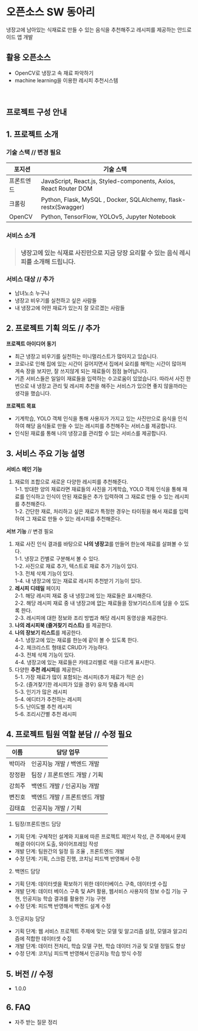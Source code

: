 # 오픈소스 SW 동아리
냉장고에 남아있는 식재료로 만들 수 있는 음식을 추천해주고 레시피를 제공하는 안드로이드 앱 개발

## 활용 오픈소스
- OpenCV로 냉장고 속 재료 파악하기
- machine learning을 이용한 레시피 추천시스템

<br/>

## 프로젝트 구성 안내

## 1. 프로젝트 소개

### 기술 스택 // 변경 필요

| 포지션     | 기술 스택                                                        |
| ---------- | ---------------------------------------------------------------- |
| 프론트엔드 | JavaScript, React.js, Styled-components, Axios, React Router DOM |
| 크롤링     | Python, Flask, MySQL , Docker, SQLAlchemy, flask-restx(Swagger)  |
| OpenCV   | Python, TensorFlow, YOLOv5, Jupyter Notebook                     |

### 서비스 소개

> ### 냉장고에 있는 식재료 사진만으로 지금 당장 요리할 수 있는 음식 레시피를 소개해 드립니다.


### 서비스 대상 // 추가

- 남녀노소 누구나
- 냉장고 비우기를 실천하고 싶은 사람들
- 내 냉장고에 어떤 재료가 있는지 잘 모르겠는 사람들

## 2. 프로젝트 기획 의도 // 추가

**프로젝트 아이디어 동기**

- 최근 냉장고 비우기를 실천하는 미니멀리스트가 많아지고 있습니다.
- 코로나로 인해 집에 있는 시간이 길어지면서 집에서 요리를 해먹는 시간이 많아져 계속 장을 보지만, 잘 쓰지않게 되는 재료들이 점점 늘어납니다.
- 기존 서비스들은 일일이 재료들을 입력하는 수고로움이 있었습니다. 따라서 사진 한번으로 내 냉장고 관리 및 레시피 추천을 해주는 서비스가 있으면 좋지 않을까라는 생각을 했습니다.

**프로젝트 목표**

- 기계학습, YOLO 객체 인식을 통해 사용자가 가지고 있는 사진만으로 음식을 인식하여 해당 음식들로 만들 수 있는 레시피를 추천해주는 서비스를 제공합니다.
- 인식된 재료를 통해 나의 냉장고를 관리할 수 있는 서비스를 제공합니다.

## 3. 서비스 주요 기능 설명

**서비스**
**메인 기능**

1. 재료의 조합으로 새로운 다양한 레시피를 추천해준다.  
   1-1. 방대한 양의 재료라면 재료들의 사진을 기계학습, YOLO 객체 인식을 통해 재료를 인식하고 인식이 안된 재료들은 추가 입력하여 그 재료로 만들 수 있는 레시피를 추천해준다.  
   1-2. 간단한 재료, 처리하고 싶은 재료가 특정한 경우는 타이핑을 해서 재료를 입력하여 그 재료로 만들 수 있는 레시피를 추천해준다.

**서브 기능** // 변경 필요

1. 재료 사진 인식 결과를 바탕으로 **나의 냉장고**를 만들어 한눈에 재료를 살펴볼 수 있다.  
   1-1. 냉장고 칸별로 구분해서 볼 수 있다.  
   1-2. 사진으로 재료 추가, 텍스트로 재료 추가 기능이 있다.  
   1-3. 전체 삭제 기능이 있다.  
   1-4. 내 냉장고에 있는 재료로 레시피 추천받기 기능이 있다.
2. **레시피 디테일** 페이지  
   2-1. 해당 레시피 재료 중 내 냉장고에 있는 재료들은 표시해준다.  
   2-2. 해당 레시피 재료 중 내 냉장고에 없는 재료들을 장보기리스트에 담을 수 있도록 한다.  
   2-3. 레시피에 대한 정보와 조리 방법과 해당 레시피 동영상을 제공한다.
3. **나의 레시피북 (즐겨찾기 리스트)** 를 제공한다.
4. **나의 장보기 리스트**를 제공한다.  
   4-1. 냉장고에 있는 재료를 한눈에 같이 볼 수 있도록 한다.  
   4-2. 체크리스트 형태로 CRUD가 가능하다.  
   4-3. 전체 삭제 기능이 있다.  
   4-4. 냉장고에 있는 재료들은 카테고리별로 색을 다르게 표시한다.
5. 다양한 **추천 레시피**를 제공한다.  
   5-1. 가장 재료가 많이 포함되는 레시피(추가 재료가 적은 순)  
   5-2. (즐겨찾기한 레시피가 있을 경우) 유저 맞춤 레시피  
   5-3. 인기가 많은 레시피  
   5-4. 에디터가 추천하는 레시피  
   5-5. 난이도별 추천 레시피  
   5-6. 조리시간별 추천 레시피
   
## 4. 프로젝트 팀원 역할 분담 // 수정 필요

| 이름   | 담당 업무                     |
| ------ | ----------------------------- |
| 박미라 | 인공지능 개발 / 백엔드 개발   |
| 장정환 | 팀장 / 프론트엔드 개발 / 기획 |
| 강희주 | 백엔드 개발 / 인공지능 개발   |
| 변진호 | 백엔드 개발 / 프론트엔드 개발 |
| 김태효 | 인공지능 개발 / 기획          |


1. 팀장/프론트엔드 담당

- 기획 단계: 구체적인 설계와 지표에 따른 프로젝트 제안서 작성, 큰 주제에서 문제 해결 아이디어 도출, 와이어프레임 작성
- 개발 단계: 팀원간의 일정 등 조율 , 프론트엔드 개발
- 수정 단계: 기획, 스크럼 진행, 코치님 피드백 반영해서 수정

2. 백엔드 담당

- 기획 단계: 데이터셋을 확보하기 위한 데이터베이스 구축, 데이터셋 수집
- 개발 단계: 데이터 베이스 구축 및 API 활용, 웹서비스 사용자의 정보 수집 기능 구현, 인공지능 학습 결과를 활용한 기능 구현
- 수정 단계: 피드백 반영해서 백엔드 설계 수정

3. 인공지능 담당

- 기획 단계: 웹 서비스 프로젝트 주제에 맞는 모델 및 알고리즘 설정, 모델과 알고리즘에 적합한 데이터셋 수집
- 개발 단계: 데이터 전처리, 학습 모델 구현, 학습 데이터 가공 및 모델 정밀도 향상
- 수정 단계: 코치님 피드백 반영해서 인공지능 학습 방식 수정

## 5. 버전 // 수정 

- 1.0.0

## 6. FAQ

- 자주 받는 질문 정리
